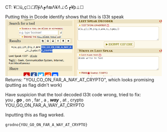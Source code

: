 CT: ¥☐ü_ç☐_☐∏_∲Λ┏_Λ_₪Λ¥_Λ⊥_↻┏¥þ⊥☐

Putting this in Dcode identify shows that this is l33t speak <br>
![Pasted image 20250113161429.png](images/Pasted%20image%2020250113161429.png)
Returns: "YOU_CO_ON_FAR_A_NAY_AT_CRYPTO", which looks promising (putting as flag didn't work)

Have suspicion that the tool decoded l33t code wrong, tried to fix: <br>
you , ***go*** , on , far , a , ***way*** , at , crypto <br>
YOU_GO_ON_FAR_A_WAY_AT_CRYPTO <br>

Inputting this as flag worked. <br>

`grodno{YOU_GO_ON_FAR_A_WAY_AT_CRYPTO}`
